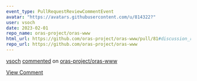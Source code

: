 ```yaml
---
event_type: PullRequestReviewCommentEvent
avatar: "https://avatars.githubusercontent.com/u/814322?"
user: vsoch
date: 2023-02-01
repo_name: oras-project/oras-www
html_url: https://github.com/oras-project/oras-www/pull/81#discussion_r1093479320
repo_url: https://github.com/oras-project/oras-www
---
```


<a href='https://github.com/vsoch' target='_blank'>vsoch</a> <a href='https://github.com/oras-project/oras-www/pull/81#discussion_r1093479320' target='_blank'>commented</a> on <a href='https://github.com/oras-project/oras-www' target='_blank'>oras-project/oras-www</a>

<a href='https://github.com/oras-project/oras-www/pull/81#discussion_r1093479320' target='_blank'>View Comment</a>